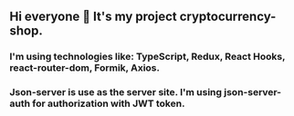 ## Hi everyone :wave: It's my project cryptocurrency-shop. 
### I'm using technologies like: TypeScript, Redux, React Hooks, react-router-dom, Formik, Axios.
### Json-server is use as the server site. I'm using json-server-auth for authorization with JWT token.